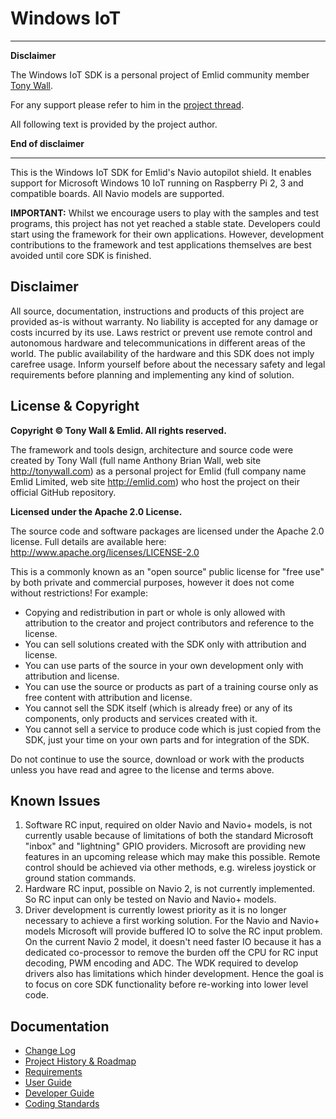 # Windows IoT

----------

**Disclaimer**

The Windows IoT SDK is a personal project of Emlid community member [Tony Wall](http://community.emlid.com/users/codechief).

For any support please refer to him in the [project thread](http://community.emlid.com/t/windows-10-iot-image-for-navio/381/last).

All following text is provided by the project author.

**End of disclaimer**

----------

This is the Windows IoT SDK for Emlid's Navio autopilot shield. It enables support for Microsoft Windows 10 IoT running on Raspberry Pi 2, 3 and compatible boards. All Navio models are supported.

**IMPORTANT:** Whilst we encourage users to play with the samples and test programs, this project has not yet reached a stable state. Developers could start using the framework for their own applications. However, development contributions to the framework and test applications themselves are best avoided until core SDK is finished.

## Disclaimer

All source, documentation, instructions and products of this project are provided as-is without warranty. No liability is accepted for any damage or costs incurred by its use. Laws restrict or prevent use remote control and autonomous hardware and telecommunications in different areas of the world. The public availability of the hardware and this SDK does not imply carefree usage. Inform yourself before about the necessary safety and legal requirements before planning and implementing any kind of solution.

## License & Copyright

**Copyright &copy; Tony Wall & Emlid. All rights reserved.**

The framework and tools design, architecture and source code were created by Tony Wall (full name Anthony Brian Wall, web site http://tonywall.com) as a personal project for Emlid (full company name Emlid Limited, web site http://emlid.com) who host the project on their official GitHub repository.

**Licensed under the Apache 2.0 License.**

The source code and software packages are licensed under the Apache 2.0 license. Full details are available here: http://www.apache.org/licenses/LICENSE-2.0

This is a commonly known as an "open source" public license for "free use" by both private and commercial purposes, however it does not come without restrictions! For example:

* Copying and redistribution in part or whole is only allowed with attribution to the creator and project contributors and reference to the license.
* You can sell solutions created with the SDK only with attribution and license.
* You can use parts of the source in your own development only with attribution and license.
* You can use the source or products as part of a training course only as free content with attribution and license.
* You cannot sell the SDK itself (which is already free) or any of its components, only products and services created with it.
* You cannot sell a service to produce code which is just copied from the SDK, just your time on your own parts and for integration of the SDK.

Do not continue to use the source, download or work with the products unless you have read and agree to the license and terms above.

## Known Issues

1. Software RC input, required on older Navio and Navio+ models, is not currently usable because of limitations of both the standard Microsoft "inbox" and "lightning" GPIO providers. Microsoft are providing new features in an upcoming release which may make this possible. Remote control should be achieved via other methods, e.g. wireless joystick or ground station commands.
2. Hardware RC input, possible on Navio 2, is not currently implemented. So RC input can only be tested on Navio and Navio+ models.
3. Driver development is currently lowest priority as it is no longer necessary to achieve a first working solution. For the Navio and Navio+ models Microsoft will provide buffered IO to solve the RC input problem. On the current Navio 2 model, it doesn't need faster IO because it has a dedicated co-processor to remove the burden off the CPU for RC input decoding, PWM encoding and ADC. The WDK required to develop drivers also has limitations which hinder development. Hence the goal is to focus on core SDK functionality before re-working into lower level code.

## Documentation

* [Change Log](Changes.md)
* [Project History & Roadmap](Project.md)
* [Requirements](Requirements.md)
* [User Guide](Usage.md)
* [Developer Guide](Development.md)
* [Coding Standards](Coding-Standards.md)